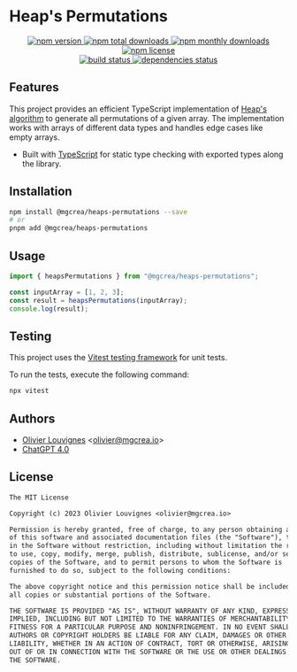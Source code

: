 # Heap's Permutations

<!-- markdownlint-disable MD033 -->
<p align="center">
  <a href="https://www.npmjs.com/package/@mgcrea/heaps-permutations">
    <img src="https://img.shields.io/npm/v/@mgcrea/heaps-permutations.svg?style=for-the-badge" alt="npm version" />
  </a>
  <a href="https://www.npmjs.com/package/@mgcrea/heaps-permutations">
    <img src="https://img.shields.io/npm/dt/@mgcrea/heaps-permutations.svg?style=for-the-badge" alt="npm total downloads" />
  </a>
  <a href="https://www.npmjs.com/package/@mgcrea/heaps-permutations">
    <img src="https://img.shields.io/npm/dm/@mgcrea/heaps-permutations.svg?style=for-the-badge" alt="npm monthly downloads" />
  </a>
  <a href="https://www.npmjs.com/package/@mgcrea/heaps-permutations">
    <img src="https://img.shields.io/npm/l/@mgcrea/heaps-permutations.svg?style=for-the-badge" alt="npm license" />
  </a>
  <br />
  <a href="https://github.com/mgcrea/js-heaps-permutations/actions/workflows/main.yml">
    <img src="https://img.shields.io/github/actions/workflow/status/mgcrea/js-heaps-permutations/main.yml?style=for-the-badge&branch=master" alt="build status" />
  </a>
  <a href="https://depfu.com/github/mgcrea/js-heaps-permutations">
    <img src="https://img.shields.io/depfu/dependencies/github/mgcrea/js-heaps-permutations?style=for-the-badge" alt="dependencies status" />
  </a>
</p>
<!-- markdownlint-enable MD037 -->

## Features

This project provides an efficient TypeScript implementation of [Heap's algorithm](https://en.wikipedia.org/wiki/Heap%27s_algorithm) to generate all permutations of a given array. The implementation works with arrays of different data types and handles edge cases like empty arrays.

- Built with [TypeScript](https://www.typescriptlang.org/) for static type checking with exported types along the library.

## Installation

```bash
npm install @mgcrea/heaps-permutations --save
# or
pnpm add @mgcrea/heaps-permutations
```

## Usage

```typescript
import { heapsPermutations } from "@mgcrea/heaps-permutations";

const inputArray = [1, 2, 3];
const result = heapsPermutations(inputArray);
console.log(result);
```

## Testing

This project uses the [Vitest testing framework](https://vitest.dev) for unit tests.

To run the tests, execute the following command:

```bash
npx vitest
```

## Authors

- [Olivier Louvignes](https://github.com/mgcrea) <<olivier@mgcrea.io>>
- [ChatGPT 4.0](https://chat.openai.com)

## License

```txt
The MIT License

Copyright (c) 2023 Olivier Louvignes <olivier@mgcrea.io>

Permission is hereby granted, free of charge, to any person obtaining a copy
of this software and associated documentation files (the "Software"), to deal
in the Software without restriction, including without limitation the rights
to use, copy, modify, merge, publish, distribute, sublicense, and/or sell
copies of the Software, and to permit persons to whom the Software is
furnished to do so, subject to the following conditions:

The above copyright notice and this permission notice shall be included in
all copies or substantial portions of the Software.

THE SOFTWARE IS PROVIDED "AS IS", WITHOUT WARRANTY OF ANY KIND, EXPRESS OR
IMPLIED, INCLUDING BUT NOT LIMITED TO THE WARRANTIES OF MERCHANTABILITY,
FITNESS FOR A PARTICULAR PURPOSE AND NONINFRINGEMENT. IN NO EVENT SHALL THE
AUTHORS OR COPYRIGHT HOLDERS BE LIABLE FOR ANY CLAIM, DAMAGES OR OTHER
LIABILITY, WHETHER IN AN ACTION OF CONTRACT, TORT OR OTHERWISE, ARISING FROM,
OUT OF OR IN CONNECTION WITH THE SOFTWARE OR THE USE OR OTHER DEALINGS IN
THE SOFTWARE.
```
